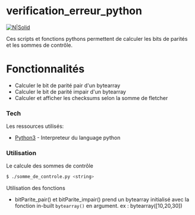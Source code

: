 # verification_erreur_python

[![N|Solid](https://www.python.org//static/img/python-logo.png)](https://www.python.org)



Ces scripts et fonctions pythons permettent de calculer les bits de parités et les sommes de contrôle.


# Fonctionnalités

  - Calculer le bit de parité pair d'un bytearray
  - Calculer le bit de parité impair d'un bytearray
  - Calculer et afficher les checksums selon la somme de fletcher




### Tech

Les ressources utilisés:

* [Python3] - Interpreteur du language python

### Utilisation

Le calcule des sommes de contrôle

```sh
$ ./somme_de_controle.py <string>
```

Utilisation des fonctions
  - bitParite_pair() et bitParite_impair() prend un bytearray initialisé avec la fonction in-built `bytearray()` en argument.
    ex : bytearray([10,20,30])

 



   [Python3]: <https://www.python.org>
  
